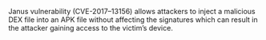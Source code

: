 Janus vulnerability (CVE-2017–13156) allows attackers to inject a malicious
DEX file into an APK file without affecting the signatures which can
result in the attacker gaining access to the victim’s device.
